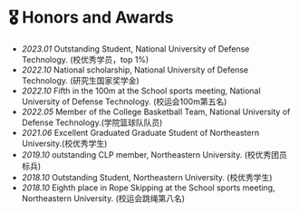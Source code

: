 # 🎖 Honors and Awards
- *2023.01* Outstanding Student, National University of Defense Technology. (校优秀学员，top 1%)
- *2022.10* National scholarship, National University of Defense Technology. (研究生国家奖学金)
- *2022.10* Fifth in the 100m at the School sports meeting, National University of Defense Technology. (校运会100m第五名)
- *2022.05* Member of the College Basketball Team, National University of Defense Technology.(学院篮球队队员)
- *2021.06* Excellent Graduated Graduate Student of Northeastern University.(校优秀学生)
- *2019.10* outstanding CLP member, Northeastern University. (校优秀团员标兵)
- *2018.10* Outstanding Student, Northeastern University. (校优秀学生)
- *2018.10* Eighth place in Rope Skipping at the School sports meeting, Northeastern University. (校运会跳绳第八名)
  
